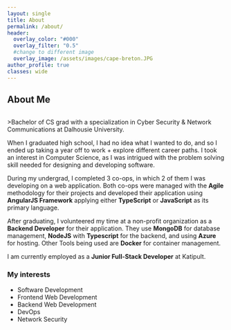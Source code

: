 ```yaml
---
layout: single
title: About
permalink: /about/
header:
  overlay_color: "#000"
  overlay_filter: "0.5"
  #change to different image
  overlay_image: /assets/images/cape-breton.JPG
author_profile: true
classes: wide
---
```


## About Me

<figure style="width: 30%; " class="align-right">
  <img src="{{ site.url }}{{ baseurl }}/assets/images/sunset.JPG" alt="">
</figure>
>Bachelor of CS grad with a specialization in Cyber Security & Network Communications at Dalhousie University.

When I graduated high school, I had no idea what I wanted to do, and so I ended up taking a year off to work + explore different career paths. I took an interest in Computer Science, as I was intrigued with the problem solving skill needed for designing and developing software.

During my undergrad, I completed 3 co-ops, in which 2 of them I was developing on a web application. Both co-ops were managed with the **Agile** methodology for their projects and developed their application using **AngularJS Framework** applying either **TypeScript** or **JavaScript** as its primary language.

After graduating, I volunteered my time at a non-profit organization as a **Backend Developer** for their application. They use **MongoDB** for database management, **NodeJS** with **Typescript** for the backend, and using **Azure** for hosting. Other Tools being used are **Docker** for container management.

I am currently employed as a **Junior Full-Stack Developer** at Katipult.
### My interests

- Software Development
- Frontend Web Development
- Backend Web Development
- DevOps
- Network Security
